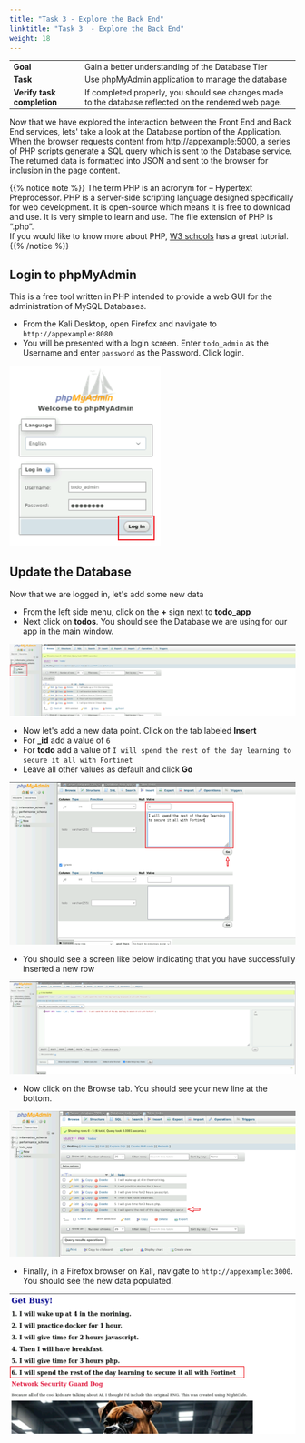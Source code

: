 ```yaml
---
title: "Task 3 - Explore the Back End"
linktitle: "Task 3  - Explore the Back End"
weight: 18
---
```


|                            |    |  
|----------------------------| ----
| **Goal**                   | Gain a better understanding of the Database Tier
| **Task**                   | Use phpMyAdmin application to manage the database
| **Verify task completion** | If completed properly, you should see changes made to the database reflected on the rendered web page.

Now that we have explored the interaction between the Front End and Back End services, lets' take a look at the Database portion of the Application.  When the browser requests content from http://appexample:5000, a series of PHP scripts generate a SQL query which is sent to the Database service.  The returned data is formatted into JSON and sent to the browser for inclusion in the page content.

{{% notice note %}}
The term PHP is an acronym for – Hypertext Preprocessor. PHP is a server-side scripting language designed specifically for web development. It is open-source which means it is free to download and use. It is very simple to learn and use. The file extension of PHP is “.php”.  
If you would like to know more about PHP, [W3 schools](https://www.w3schools.com/php/default.asp) has a great tutorial.
{{% /notice %}}

## Login to phpMyAdmin
This is a free tool written in PHP intended to provide a web GUI for the administration of MySQL Databases.
- From the Kali Desktop, open Firefox and navigate to ```http://appexample:8080```
- You will be presented with a login screen.  Enter ```todo_admin``` as the Username and enter ```password``` as the Password.  Click login.

![phpmyadmin login](phpmyadmin_login.png)



## Update the Database

Now that we are logged in, let's add some new data

- From the left side menu, click on the **+** sign next to **todo_app**
- Next click on **todos**.  You should see the Database we are using for our app in the main window.

![newdata 1](newdata-1.png)

- Now let's add a new data point.  Click on the tab labeled **Insert**
- For **_id** add a value of ```6```
- For **todo** add a value of ```I will spend the rest of the day learning to secure it all with Fortinet```
- Leave all other values as default and click **Go**

![newdata 2](newdata-2.png)

- You should see a screen like below indicating that you have successfully inserted a new row

![datasuccess1](datasuccess-1.png)

- Now click on the Browse tab.  You should see your new line at the bottom.

![datasuccess2](datasuccess-2.png)

- Finally, in a Firefox browser on Kali, navigate to ```http://appexample:3000```.  You should see the new data populated.

![datasuccess3](datasuccess-3.png)

